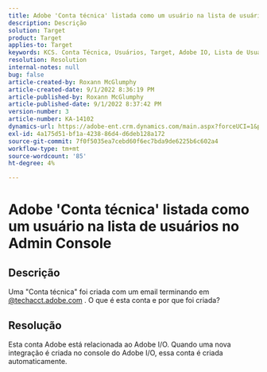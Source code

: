 ```yaml
---
title: Adobe 'Conta técnica' listada como um usuário na lista de usuários no Admin Console
description: Descrição
solution: Target
product: Target
applies-to: Target
keywords: KCS. Conta Técnica, Usuários, Target, Adobe IO, Lista de Usuários
resolution: Resolution
internal-notes: null
bug: false
article-created-by: Roxann McGlumphy
article-created-date: 9/1/2022 8:36:19 PM
article-published-by: Roxann McGlumphy
article-published-date: 9/1/2022 8:37:42 PM
version-number: 3
article-number: KA-14102
dynamics-url: https://adobe-ent.crm.dynamics.com/main.aspx?forceUCI=1&pagetype=entityrecord&etn=knowledgearticle&id=31fe9eb6-352a-ed11-9db1-002248086a27
exl-id: 4a175d51-bf1a-4238-86d4-d6deb128a172
source-git-commit: 7f0f5035ea7cebd60f6ec7bda9de6225b6c602a4
workflow-type: tm+mt
source-wordcount: '85'
ht-degree: 4%

---
```


# Adobe &#39;Conta técnica&#39; listada como um usuário na lista de usuários no Admin Console

## Descrição


Uma &quot;Conta técnica&quot; foi criada com um email terminando em [@techacct.adobe.com](http://techacct.adobe.com) . O que é esta conta e por que foi criada?


## Resolução


Esta conta Adobe está relacionada ao Adobe I/O. Quando uma nova integração é criada no console do Adobe I/O, essa conta é criada automaticamente.
